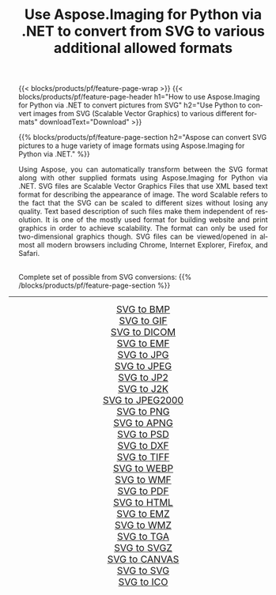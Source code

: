 ﻿---
title: Use Aspose.Imaging for Python via .NET to convert from SVG to various additional allowed formats 
weight: 3920
url: /python-net/conversion/from/svg/ 
lang: en
langdirlevel: 2
locales: zh-hans,ja,it,ru,de,es,fr,nl,id,lt,pl,pt,vi,tr,ko,zh-hant,ar,hi,th,sv,cs,uk,he
description: You can quickly transform from SVG(Scalable Vector Graphics) into various formats using Aspose.Imaging for Python via .NET.
---

{{< blocks/products/pf/feature-page-wrap >}}
{{< blocks/products/pf/feature-page-header h1="How to use Aspose.Imaging for Python via .NET to convert pictures from SVG" h2="Use Python to convert images from SVG (Scalable Vector Graphics) to various different formats" downloadText="Download" >}}


{{% blocks/products/pf/feature-page-section  h2="Aspose can convert SVG pictures to a huge variety of image formats using Aspose.Imaging for Python via .NET." %}}
<p align=justify>Using Aspose, you can automatically transform between the SVG format along with other supplied formats using Aspose.Imaging for Python via .NET. SVG files are Scalable Vector Graphics Files that use XML based text format for describing the appearance of image. The word Scalable refers to the fact that the SVG can be scaled to different sizes without losing any quality. Text based description of such files make them independent of resolution. It is one of the mostly used format for building website and print graphics in order to achieve scalability. The format can only be used for two-dimensional graphics though. SVG files can be viewed/opened in almost all modern browsers including Chrome, Internet Explorer, Firefox, and Safari.</p>
<br/>
Complete set of possible from SVG conversions:
{{% /blocks/products/pf/feature-page-section %}}
<div class="container-fluid productfamilypage bg-gray">
    <div class="convertypes bg-gray agp-content section">
        <div class="container">
		<hr style="margin-left:-20px;"/>
		<div class="row other-converters" style="gap: 10px;font-size: 19px;text-align:center;">
		    <div class='col-md-2 other-converter remove-lp remove-rp'><a href="/imaging/python-net/conversion/svg-to-bmp/" style="padding:15px;">SVG to BMP</a></div><div class='col-md-2 other-converter remove-lp remove-rp'><a href="/imaging/python-net/conversion/svg-to-gif/" style="padding:15px;">SVG to GIF</a></div><div class='col-md-2 other-converter remove-lp remove-rp'><a href="/imaging/python-net/conversion/svg-to-dicom/" style="padding:15px;">SVG to DICOM</a></div><div class='col-md-2 other-converter remove-lp remove-rp'><a href="/imaging/python-net/conversion/svg-to-emf/" style="padding:15px;">SVG to EMF</a></div><div class='col-md-2 other-converter remove-lp remove-rp'><a href="/imaging/python-net/conversion/svg-to-jpg/" style="padding:15px;">SVG to JPG</a></div><div class='col-md-2 other-converter remove-lp remove-rp'><a href="/imaging/python-net/conversion/svg-to-jpeg/" style="padding:15px;">SVG to JPEG</a></div><div class='col-md-2 other-converter remove-lp remove-rp'><a href="/imaging/python-net/conversion/svg-to-jp2/" style="padding:15px;">SVG to JP2</a></div><div class='col-md-2 other-converter remove-lp remove-rp'><a href="/imaging/python-net/conversion/svg-to-j2k/" style="padding:15px;">SVG to J2K</a></div><div class='col-md-2 other-converter remove-lp remove-rp'><a href="/imaging/python-net/conversion/svg-to-jpeg2000/" style="padding:15px;">SVG to JPEG2000</a></div><div class='col-md-2 other-converter remove-lp remove-rp'><a href="/imaging/python-net/conversion/svg-to-png/" style="padding:15px;">SVG to PNG</a></div><div class='col-md-2 other-converter remove-lp remove-rp'><a href="/imaging/python-net/conversion/svg-to-apng/" style="padding:15px;">SVG to APNG</a></div><div class='col-md-2 other-converter remove-lp remove-rp'><a href="/imaging/python-net/conversion/svg-to-psd/" style="padding:15px;">SVG to PSD</a></div><div class='col-md-2 other-converter remove-lp remove-rp'><a href="/imaging/python-net/conversion/svg-to-dxf/" style="padding:15px;">SVG to DXF</a></div><div class='col-md-2 other-converter remove-lp remove-rp'><a href="/imaging/python-net/conversion/svg-to-tiff/" style="padding:15px;">SVG to TIFF</a></div><div class='col-md-2 other-converter remove-lp remove-rp'><a href="/imaging/python-net/conversion/svg-to-webp/" style="padding:15px;">SVG to WEBP</a></div><div class='col-md-2 other-converter remove-lp remove-rp'><a href="/imaging/python-net/conversion/svg-to-wmf/" style="padding:15px;">SVG to WMF</a></div><div class='col-md-2 other-converter remove-lp remove-rp'><a href="/imaging/python-net/conversion/svg-to-pdf/" style="padding:15px;">SVG to PDF</a></div><div class='col-md-2 other-converter remove-lp remove-rp'><a href="/imaging/python-net/conversion/svg-to-html/" style="padding:15px;">SVG to HTML</a></div><div class='col-md-2 other-converter remove-lp remove-rp'><a href="/imaging/python-net/conversion/svg-to-emz/" style="padding:15px;">SVG to EMZ</a></div><div class='col-md-2 other-converter remove-lp remove-rp'><a href="/imaging/python-net/conversion/svg-to-wmz/" style="padding:15px;">SVG to WMZ</a></div><div class='col-md-2 other-converter remove-lp remove-rp'><a href="/imaging/python-net/conversion/svg-to-tga/" style="padding:15px;">SVG to TGA</a></div><div class='col-md-2 other-converter remove-lp remove-rp'><a href="/imaging/python-net/conversion/svg-to-svgz/" style="padding:15px;">SVG to SVGZ</a></div><div class='col-md-2 other-converter remove-lp remove-rp'><a href="/imaging/python-net/conversion/svg-to-canvas/" style="padding:15px;">SVG to CANVAS</a></div><div class='col-md-2 other-converter remove-lp remove-rp'><a href="/imaging/python-net/conversion/svg-to-svg/" style="padding:15px;">SVG to SVG</a></div><div class='col-md-2 other-converter remove-lp remove-rp'><a href="/imaging/python-net/conversion/svg-to-ico/" style="padding:15px;">SVG to ICO</a></div>
                </div>
        </div>
    </div>
</div>
<br/>

